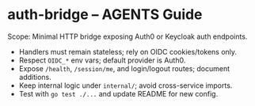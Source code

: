 # auth-bridge – AGENTS Guide

Scope: Minimal HTTP bridge exposing Auth0 or Keycloak auth endpoints.

- Handlers must remain stateless; rely on OIDC cookies/tokens only.
- Respect `OIDC_*` env vars; default provider is Auth0.
- Expose `/health`, `/session/me`, and login/logout routes; document additions.
- Keep internal logic under `internal/`; avoid cross-service imports.
- Test with `go test ./...` and update README for new config.
